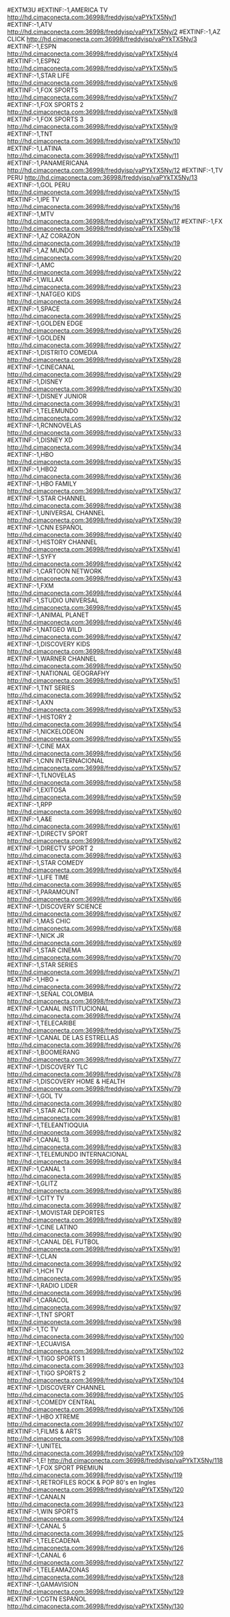 #EXTM3U
#EXTINF:-1,AMERICA TV
http://hd.cimaconecta.com:36998/freddyisp/vaPYkTX5Ny/1
#EXTINF:-1,ATV
http://hd.cimaconecta.com:36998/freddyisp/vaPYkTX5Ny/2
#EXTINF:-1,AZ CLICK
http://hd.cimaconecta.com:36998/freddyisp/vaPYkTX5Ny/3
#EXTINF:-1,ESPN
http://hd.cimaconecta.com:36998/freddyisp/vaPYkTX5Ny/4
#EXTINF:-1,ESPN2
http://hd.cimaconecta.com:36998/freddyisp/vaPYkTX5Ny/5
#EXTINF:-1,STAR LIFE
http://hd.cimaconecta.com:36998/freddyisp/vaPYkTX5Ny/6
#EXTINF:-1,FOX SPORTS
http://hd.cimaconecta.com:36998/freddyisp/vaPYkTX5Ny/7
#EXTINF:-1,FOX SPORTS 2
http://hd.cimaconecta.com:36998/freddyisp/vaPYkTX5Ny/8
#EXTINF:-1,FOX SPORTS 3
http://hd.cimaconecta.com:36998/freddyisp/vaPYkTX5Ny/9
#EXTINF:-1,TNT
http://hd.cimaconecta.com:36998/freddyisp/vaPYkTX5Ny/10
#EXTINF:-1,LATINA
http://hd.cimaconecta.com:36998/freddyisp/vaPYkTX5Ny/11
#EXTINF:-1,PANAMERICANA
http://hd.cimaconecta.com:36998/freddyisp/vaPYkTX5Ny/12
#EXTINF:-1,TV PERU
http://hd.cimaconecta.com:36998/freddyisp/vaPYkTX5Ny/13
#EXTINF:-1,GOL PERU
http://hd.cimaconecta.com:36998/freddyisp/vaPYkTX5Ny/15
#EXTINF:-1,IPE TV
http://hd.cimaconecta.com:36998/freddyisp/vaPYkTX5Ny/16
#EXTINF:-1,MTV
http://hd.cimaconecta.com:36998/freddyisp/vaPYkTX5Ny/17
#EXTINF:-1,FX
http://hd.cimaconecta.com:36998/freddyisp/vaPYkTX5Ny/18
#EXTINF:-1,AZ CORAZON
http://hd.cimaconecta.com:36998/freddyisp/vaPYkTX5Ny/19
#EXTINF:-1,AZ MUNDO
http://hd.cimaconecta.com:36998/freddyisp/vaPYkTX5Ny/20
#EXTINF:-1,AMC
http://hd.cimaconecta.com:36998/freddyisp/vaPYkTX5Ny/22
#EXTINF:-1,WILLAX
http://hd.cimaconecta.com:36998/freddyisp/vaPYkTX5Ny/23
#EXTINF:-1,NATGEO KIDS
http://hd.cimaconecta.com:36998/freddyisp/vaPYkTX5Ny/24
#EXTINF:-1,SPACE
http://hd.cimaconecta.com:36998/freddyisp/vaPYkTX5Ny/25
#EXTINF:-1,GOLDEN EDGE
http://hd.cimaconecta.com:36998/freddyisp/vaPYkTX5Ny/26
#EXTINF:-1,GOLDEN
http://hd.cimaconecta.com:36998/freddyisp/vaPYkTX5Ny/27
#EXTINF:-1,DISTRITO COMEDIA
http://hd.cimaconecta.com:36998/freddyisp/vaPYkTX5Ny/28
#EXTINF:-1,CINECANAL 
http://hd.cimaconecta.com:36998/freddyisp/vaPYkTX5Ny/29
#EXTINF:-1,DISNEY
http://hd.cimaconecta.com:36998/freddyisp/vaPYkTX5Ny/30
#EXTINF:-1,DISNEY JUNIOR
http://hd.cimaconecta.com:36998/freddyisp/vaPYkTX5Ny/31
#EXTINF:-1,TELEMUNDO
http://hd.cimaconecta.com:36998/freddyisp/vaPYkTX5Ny/32
#EXTINF:-1,RCNNOVELAS
http://hd.cimaconecta.com:36998/freddyisp/vaPYkTX5Ny/33
#EXTINF:-1,DISNEY XD
http://hd.cimaconecta.com:36998/freddyisp/vaPYkTX5Ny/34
#EXTINF:-1,HBO
http://hd.cimaconecta.com:36998/freddyisp/vaPYkTX5Ny/35
#EXTINF:-1,HBO2
http://hd.cimaconecta.com:36998/freddyisp/vaPYkTX5Ny/36
#EXTINF:-1,HBO FAMILY
http://hd.cimaconecta.com:36998/freddyisp/vaPYkTX5Ny/37
#EXTINF:-1,STAR CHANNEL
http://hd.cimaconecta.com:36998/freddyisp/vaPYkTX5Ny/38
#EXTINF:-1,UNIVERSAL CHANNEL
http://hd.cimaconecta.com:36998/freddyisp/vaPYkTX5Ny/39
#EXTINF:-1,CNN ESPAÑOL
http://hd.cimaconecta.com:36998/freddyisp/vaPYkTX5Ny/40
#EXTINF:-1,HISTORY CHANNEL
http://hd.cimaconecta.com:36998/freddyisp/vaPYkTX5Ny/41
#EXTINF:-1,SYFY
http://hd.cimaconecta.com:36998/freddyisp/vaPYkTX5Ny/42
#EXTINF:-1,CARTOON NETWORK
http://hd.cimaconecta.com:36998/freddyisp/vaPYkTX5Ny/43
#EXTINF:-1,FXM
http://hd.cimaconecta.com:36998/freddyisp/vaPYkTX5Ny/44
#EXTINF:-1,STUDIO UNIVERSAL
http://hd.cimaconecta.com:36998/freddyisp/vaPYkTX5Ny/45
#EXTINF:-1,ANIMAL PLANET
http://hd.cimaconecta.com:36998/freddyisp/vaPYkTX5Ny/46
#EXTINF:-1,NATGEO WILD
http://hd.cimaconecta.com:36998/freddyisp/vaPYkTX5Ny/47
#EXTINF:-1,DISCOVERY KIDS
http://hd.cimaconecta.com:36998/freddyisp/vaPYkTX5Ny/48
#EXTINF:-1,WARNER CHANNEL
http://hd.cimaconecta.com:36998/freddyisp/vaPYkTX5Ny/50
#EXTINF:-1,NATIONAL GEOGRAFHY
http://hd.cimaconecta.com:36998/freddyisp/vaPYkTX5Ny/51
#EXTINF:-1,TNT SERIES
http://hd.cimaconecta.com:36998/freddyisp/vaPYkTX5Ny/52
#EXTINF:-1,AXN
http://hd.cimaconecta.com:36998/freddyisp/vaPYkTX5Ny/53
#EXTINF:-1,HISTORY 2
http://hd.cimaconecta.com:36998/freddyisp/vaPYkTX5Ny/54
#EXTINF:-1,NICKELODEON
http://hd.cimaconecta.com:36998/freddyisp/vaPYkTX5Ny/55
#EXTINF:-1,CINE MAX
http://hd.cimaconecta.com:36998/freddyisp/vaPYkTX5Ny/56
#EXTINF:-1,CNN INTERNACIONAL
http://hd.cimaconecta.com:36998/freddyisp/vaPYkTX5Ny/57
#EXTINF:-1,TLNOVELAS
http://hd.cimaconecta.com:36998/freddyisp/vaPYkTX5Ny/58
#EXTINF:-1,EXITOSA
http://hd.cimaconecta.com:36998/freddyisp/vaPYkTX5Ny/59
#EXTINF:-1,RPP
http://hd.cimaconecta.com:36998/freddyisp/vaPYkTX5Ny/60
#EXTINF:-1,A&E
http://hd.cimaconecta.com:36998/freddyisp/vaPYkTX5Ny/61
#EXTINF:-1,DIRECTV SPORT
http://hd.cimaconecta.com:36998/freddyisp/vaPYkTX5Ny/62
#EXTINF:-1,DIRECTV SPORT 2
http://hd.cimaconecta.com:36998/freddyisp/vaPYkTX5Ny/63
#EXTINF:-1,STAR COMEDY
http://hd.cimaconecta.com:36998/freddyisp/vaPYkTX5Ny/64
#EXTINF:-1,LIFE TIME
http://hd.cimaconecta.com:36998/freddyisp/vaPYkTX5Ny/65
#EXTINF:-1,PARAMOUNT
http://hd.cimaconecta.com:36998/freddyisp/vaPYkTX5Ny/66
#EXTINF:-1,DISCOVERY SCIENCE
http://hd.cimaconecta.com:36998/freddyisp/vaPYkTX5Ny/67
#EXTINF:-1,MAS CHIC
http://hd.cimaconecta.com:36998/freddyisp/vaPYkTX5Ny/68
#EXTINF:-1,NICK JR
http://hd.cimaconecta.com:36998/freddyisp/vaPYkTX5Ny/69
#EXTINF:-1,STAR CINEMA
http://hd.cimaconecta.com:36998/freddyisp/vaPYkTX5Ny/70
#EXTINF:-1,STAR SERIES
http://hd.cimaconecta.com:36998/freddyisp/vaPYkTX5Ny/71
#EXTINF:-1,HBO +
http://hd.cimaconecta.com:36998/freddyisp/vaPYkTX5Ny/72
#EXTINF:-1,SEÑAL COLOMBIA
http://hd.cimaconecta.com:36998/freddyisp/vaPYkTX5Ny/73
#EXTINF:-1,CANAL INSTITUCIONAL
http://hd.cimaconecta.com:36998/freddyisp/vaPYkTX5Ny/74
#EXTINF:-1,TELECARIBE
http://hd.cimaconecta.com:36998/freddyisp/vaPYkTX5Ny/75
#EXTINF:-1,CANAL DE LAS ESTRELLAS
http://hd.cimaconecta.com:36998/freddyisp/vaPYkTX5Ny/76
#EXTINF:-1,BOOMERANG
http://hd.cimaconecta.com:36998/freddyisp/vaPYkTX5Ny/77
#EXTINF:-1,DISCOVERY TLC
http://hd.cimaconecta.com:36998/freddyisp/vaPYkTX5Ny/78
#EXTINF:-1,DISCOVERY HOME & HEALTH
http://hd.cimaconecta.com:36998/freddyisp/vaPYkTX5Ny/79
#EXTINF:-1,GOL TV
http://hd.cimaconecta.com:36998/freddyisp/vaPYkTX5Ny/80
#EXTINF:-1,STAR ACTION
http://hd.cimaconecta.com:36998/freddyisp/vaPYkTX5Ny/81
#EXTINF:-1,TELEANTIOQUIA
http://hd.cimaconecta.com:36998/freddyisp/vaPYkTX5Ny/82
#EXTINF:-1,CANAL 13
http://hd.cimaconecta.com:36998/freddyisp/vaPYkTX5Ny/83
#EXTINF:-1,TELEMUNDO INTERNACIONAL
http://hd.cimaconecta.com:36998/freddyisp/vaPYkTX5Ny/84
#EXTINF:-1,CANAL 1
http://hd.cimaconecta.com:36998/freddyisp/vaPYkTX5Ny/85
#EXTINF:-1,GLITZ
http://hd.cimaconecta.com:36998/freddyisp/vaPYkTX5Ny/86
#EXTINF:-1,CITY TV
http://hd.cimaconecta.com:36998/freddyisp/vaPYkTX5Ny/87
#EXTINF:-1,MOVISTAR DEPORTES
http://hd.cimaconecta.com:36998/freddyisp/vaPYkTX5Ny/89
#EXTINF:-1,CINE LATINO
http://hd.cimaconecta.com:36998/freddyisp/vaPYkTX5Ny/90
#EXTINF:-1,CANAL DEL FUTBOL
http://hd.cimaconecta.com:36998/freddyisp/vaPYkTX5Ny/91
#EXTINF:-1,CLAN
http://hd.cimaconecta.com:36998/freddyisp/vaPYkTX5Ny/92
#EXTINF:-1,HCH TV
http://hd.cimaconecta.com:36998/freddyisp/vaPYkTX5Ny/95
#EXTINF:-1,RADIO LIDER
http://hd.cimaconecta.com:36998/freddyisp/vaPYkTX5Ny/96
#EXTINF:-1,CARACOL
http://hd.cimaconecta.com:36998/freddyisp/vaPYkTX5Ny/97
#EXTINF:-1,TNT SPORT
http://hd.cimaconecta.com:36998/freddyisp/vaPYkTX5Ny/98
#EXTINF:-1,TC TV
http://hd.cimaconecta.com:36998/freddyisp/vaPYkTX5Ny/100
#EXTINF:-1,ECUAVISA
http://hd.cimaconecta.com:36998/freddyisp/vaPYkTX5Ny/102
#EXTINF:-1,TIGO SPORTS 1
http://hd.cimaconecta.com:36998/freddyisp/vaPYkTX5Ny/103
#EXTINF:-1,TIGO SPORTS 2
http://hd.cimaconecta.com:36998/freddyisp/vaPYkTX5Ny/104
#EXTINF:-1,DISCOVERY CHANNEL
http://hd.cimaconecta.com:36998/freddyisp/vaPYkTX5Ny/105
#EXTINF:-1,COMEDY CENTRAL
http://hd.cimaconecta.com:36998/freddyisp/vaPYkTX5Ny/106
#EXTINF:-1,HBO XTREME
http://hd.cimaconecta.com:36998/freddyisp/vaPYkTX5Ny/107
#EXTINF:-1,FILMS & ARTS
http://hd.cimaconecta.com:36998/freddyisp/vaPYkTX5Ny/108
#EXTINF:-1,UNITEL
http://hd.cimaconecta.com:36998/freddyisp/vaPYkTX5Ny/109
#EXTINF:-1,E!
http://hd.cimaconecta.com:36998/freddyisp/vaPYkTX5Ny/118
#EXTINF:-1,FOX SPORT PREMIUN
http://hd.cimaconecta.com:36998/freddyisp/vaPYkTX5Ny/119
#EXTINF:-1,RETROFILES ROCK & POP 80's en Ingles
http://hd.cimaconecta.com:36998/freddyisp/vaPYkTX5Ny/120
#EXTINF:-1,CANALN
http://hd.cimaconecta.com:36998/freddyisp/vaPYkTX5Ny/123
#EXTINF:-1,WIN SPORTS 
http://hd.cimaconecta.com:36998/freddyisp/vaPYkTX5Ny/124
#EXTINF:-1,CANAL 5
http://hd.cimaconecta.com:36998/freddyisp/vaPYkTX5Ny/125
#EXTINF:-1,TELECADENA
http://hd.cimaconecta.com:36998/freddyisp/vaPYkTX5Ny/126
#EXTINF:-1,CANAL 6
http://hd.cimaconecta.com:36998/freddyisp/vaPYkTX5Ny/127
#EXTINF:-1,TELEAMAZONAS
http://hd.cimaconecta.com:36998/freddyisp/vaPYkTX5Ny/128
#EXTINF:-1,GAMAVISION
http://hd.cimaconecta.com:36998/freddyisp/vaPYkTX5Ny/129
#EXTINF:-1,CGTN ESPAÑOL
http://hd.cimaconecta.com:36998/freddyisp/vaPYkTX5Ny/130
